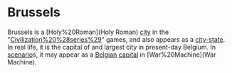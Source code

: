 # Brussels

Brussels is a [Holy%20Roman](Holy Roman) [city](city) in the "[Civilization%20%28series%29](Civilization)" games, and also appears as a [city-state](city-state). In real life, it is the capital of and largest city in present-day Belgium.
In [scenario](scenario)s, it may appear as a [Belgian](Belgian) [capital](capital) in [War%20Machine](War Machine).